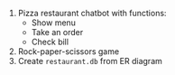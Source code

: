 1. Pizza restaurant chatbot with functions:
    - Show menu
    - Take an order
    - Check bill
2. Rock-paper-scissors game
3. Create `restaurant.db` from ER diagram
